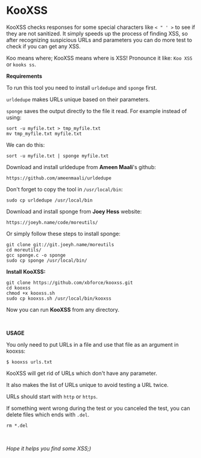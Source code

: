 # KooXSS
KooXSS checks responses for some special characters like ```< " ' >``` to see if they are not sanitized. It simply speeds up the process of finding XSS, so after recognizing suspicious URLs and parameters you can do more test to check if you can get any XSS.

Koo means where; KooXSS means where is XSS! Pronounce it like: ```Koo XSS``` or ```kooks ss```.

**Requirements**

To run this tool you need to install ```urldedupe``` and ```sponge``` first.

```urldedupe``` makes URLs unique based on their parameters.

```sponge``` saves the output directly to the file it read. For example instead of using:

```
sort -u myfile.txt > tmp_myfile.txt
mv tmp_myfile.txt myfile.txt
```

We can do this:

```
sort -u myfile.txt | sponge myfile.txt
```

Download and install urldedupe from **Ameen Maali**'s github:

```
https://github.com/ameenmaali/urldedupe
```

Don't forget to copy the tool in ```/usr/local/bin```:

```
sudo cp urldedupe /usr/local/bin
```

Download and install sponge from **Joey Hess** website:

```
https://joeyh.name/code/moreutils/
```

Or simply follow these steps to install sponge:

```
git clone git://git.joeyh.name/moreutils
cd moreutils/
gcc sponge.c -o sponge
sudo cp sponge /usr/local/bin/
```

**Install KooXSS:**

```
git clone https://github.com/xbforce/kooxss.git
cd kooxss
chmod +x kooxss.sh
sudo cp kooxss.sh /usr/local/bin/kooxss
```

Now you can run **KooXSS** from any directory.

</br>

**USAGE**

You only need to put URLs in a file and use that file as an argument in kooxss:

```
$ kooxss urls.txt
```

KooXSS will get rid of URLs which don't have any parameter. 

It also makes the list of URLs unique to avoid testing a URL twice.

URLs should start with ```http``` or ```https```.

If something went wrong during the test or you canceled the test, you can delete files which ends with ```.del```.

```
rm *.del
```
</br>

*Hope it helps you find some XSS;)*
